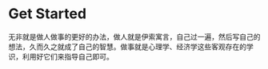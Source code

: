 # Get Started

无非就是做人做事的更好的办法，做人就是伊索寓言，自己过一遍，然后写自己的想法，久而久之就成了自己的智慧。做事就是心理学、经济学这些客观存在的学识，利用好它们来指导自己即可。
